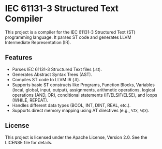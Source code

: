 # IEC 61131-3 Structured Text Compiler

This project is a compiler for the IEC 61131-3 Structured Text (ST) programming language. It parses ST code and generates LLVM Intermediate Representation (IR).

## Features

*   Parses IEC 61131-3 Structured Text files (.st).
*   Generates Abstract Syntax Trees (AST).
*   Compiles ST code to LLVM IR (.ll).
*   Supports basic ST constructs like Programs, Function Blocks, Variables (local, global, input, output), assignments, arithmetic operations, logical operations (AND, OR), conditional statements (IF/ELSIF/ELSE), and loops (WHILE, REPEAT).
*   Handles different data types (BOOL, INT, DINT, REAL, etc.).
*   Supports direct memory mapping using AT directives (e.g., `%IX`, `%QX`).

## License

This project is licensed under the Apache License, Version 2.0. See the LICENSE file for details.
